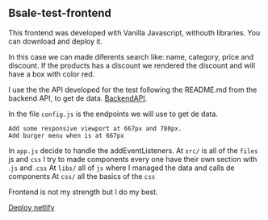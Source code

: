 ## **Bsale-test-frontend**

This frontend was developed with Vanilla Javascript, withouth libraries.
You can download and deploy it.

In this case we can made diferents search like: name, category, price and discount.
If the products has a discount we rendered the discount and will have a box with color red.

I use the the API developed for the test following the README.md from the backend API, to get de data. [BackendAPI](https://github.com/andlf07/bsale-test).

In the file `config.js` is the endpoints we will use to get de data.

    Add some responsive viewport at 667px and 780px.
    Add burger menu when is at 667px

In `app.js` decide to handle the addEventListeners.
At `src/` is all of the `files` js and `css` I try to made components every one have their own section with .`js` and .`css`
At `libs/` all of `js` where I managed the data and calls de components
At `css/` all the basics of the `css`

Frontend is not my strength but I do my best.

[Deploy netlify](https://happy-montalcini-8147b1.netlify.app/#)
